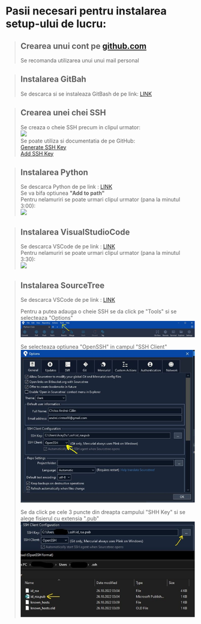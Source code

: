 # Pasii necesari pentru instalarea setup-ului de lucru:

>## Crearea unui cont pe [github.com](https://github.com)
>Se recomanda utilizarea unui unui mail personal

>## Instalarea GitBah
>Se descarca si se instaleaza GitBash de pe link: [LINK](https://gitforwindows.org/)

>## Crearea unei chei SSH
>Se creaza o cheie SSH precum in clipul urmator:  
>[![](https://img.youtube.com/vi/WgZIv5HI44o/0.jpg)](https://www.youtube.com/watch?v=WgZIv5HI44o "SSH Key")  
>Se poate utiliza si documentatia de pe GitHub:  
>[Generate SSH Key](https://docs.github.com/en/authentication/connecting-to-github-with-ssh/generating-a-new-ssh-key-and-adding-it-to-the-ssh-agent)  
>[Add SSH Key](https://docs.github.com/en/authentication/connecting-to-github-with-ssh/adding-a-new-ssh-key-to-your-github-account)

>## Instalarea Python
>Se descarca Python de pe link : [LINK](https://www.python.org/downloads/)  
>Se va bifa optiunea **"Add to path"**  
>Pentru nelamuriri se poate urmari clipul urmator (pana la minutul 3:00):  
>[![](https://img.youtube.com/vi/ZRbirvsDQ-I/0.jpg)](https://www.youtube.com/watch?v=ZRbirvsDQ-I "Install Python")

>## Instalarea VisualStudioCode
>Se descarca VSCode de pe link : [LINK](https://code.visualstudio.com/)  
>Pentru nelamuriri se poate urmari clipul urmator (pana la minutul 3:30):  
>[![](https://img.youtube.com/vi/JPZsB_6yHVo/0.jpg)](https://www.youtube.com/watch?v=JPZsB_6yHVo "Install VSCode")

>## Instalarea SourceTree
>Se descarca VSCode de pe link : [LINK](https://www.sourcetreeapp.com/)
>  
>Pentru a putea adauga o cheie SSH se da click pe "Tools" si se selecteaza "Options"
> ![](Setup%20images/sourcetree.JPG)
>  
>Se selecteaza optiunea "OpenSSH" in campul "SSH Client"
>![](Setup%20images/open%20ssh.JPG)
>  
>Se da click pe cele 3 puncte din dreapta campului "SHH Key" si se alege fisierul cu extensia ".pub"
>![](Setup%20images/SSHkey_select.jpg)